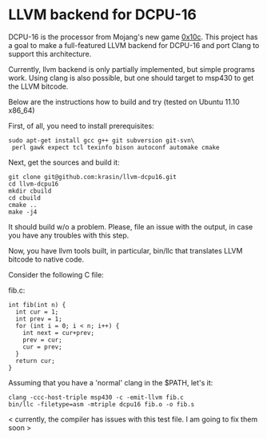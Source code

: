 # LLVM backend for DCPU-16 #

DCPU-16 is the processor from Mojang's new game [0x10c](http://0x10c.com/).
This project has a goal to make a full-featured LLVM backend for DCPU-16 and
port Clang to support this architecture.

Currently, llvm backend is only partially implemented, but simple programs work.
Using clang is also possible, but one should target to msp430 to get the LLVM bitcode.

Below are the instructions how to build and try (tested on Ubuntu 11.10 x86_64)

First, of all, you need to install prerequisites:

    sudo apt-get install gcc g++ git subversion git-svn\
     perl gawk expect tcl texinfo bison autoconf automake cmake

Next, get the sources and build it:

    git clone git@github.com:krasin/llvm-dcpu16.git
    cd llvm-dcpu16
    mkdir cbuild
    cd cbuild
    cmake ..
    make -j4

It should build w/o a problem. Please, file an issue with the output, in case you have any troubles with this step.

Now, you have llvm tools built, in particular, bin/llc that translates LLVM bitcode to native code.

Consider the following C file:

fib.c:

    int fib(int n) {
      int cur = 1;
      int prev = 1;
      for (int i = 0; i < n; i++) {
        int next = cur+prev;
        prev = cur;
        cur = prev;
      }
      return cur;
    }


Assuming that you have a 'normal' clang in the $PATH, let's it:

    clang -ccc-host-triple msp430 -c -emit-llvm fib.c
    bin/llc -filetype=asm -mtriple dcpu16 fib.o -o fib.s

< currently, the compiler has issues with this test file. I am going to fix them soon >

